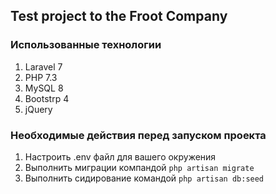 ## Test project to the Froot Company

### Использованные технологии
1. Laravel 7
2. PHP 7.3
3. MySQL 8
4. Bootstrp 4
5. jQuery

### Необходимые действия перед запуском проекта
1. Настроить .env файл для вашего окружения
2. Выполнить миграции компандой ```php artisan migrate```
3. Выполнить сидирование командой ```php artisan db:seed```
